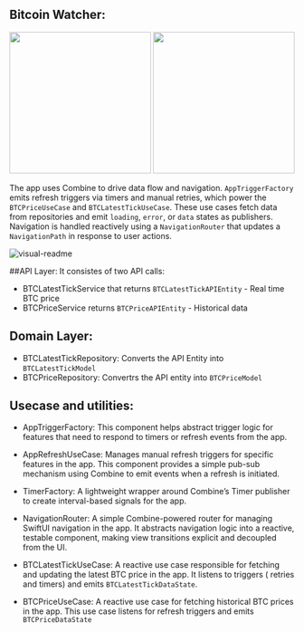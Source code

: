 ## Bitcoin Watcher:

<p align="center">
  <img src="https://github.com/user-attachments/assets/8f80ca50-4601-439f-919d-e8fd53e0d38c" width=250>
  <img src="https://github.com/user-attachments/assets/80d1f75f-4ce4-42fd-98fb-db482145369c" width=250>
</p>

The app uses Combine to drive data flow and navigation. `AppTriggerFactory`
emits refresh triggers via timers and manual retries, which power the
`BTCPriceUseCase` and `BTCLatestTickUseCase`. These use cases fetch data from
repositories and emit `loading`, `error`, or `data` states as publishers.
Navigation is handled reactively using a `NavigationRouter` that updates a
`NavigationPath` in response to user actions.

![visual-readme](https://github.com/user-attachments/assets/d603a016-0c9e-40ef-a638-c3446e9ea365)


##API Layer:
It consistes of two API calls: 
- BTCLatestTickService that returns `BTCLatestTickAPIEntity` - Real time BTC price
- BTCPriceService returns `BTCPriceAPIEntity` - Historical data 

## Domain Layer:
- BTCLatestTickRepository: Converts the API Entity into `BTCLatestTickModel`
- BTCPriceRepository: Convertrs the API entity into `BTCPriceModel`

## Usecase and utilities:
- AppTriggerFactory: This component helps abstract trigger logic for features that need to respond to timers or refresh events from the app.

- AppRefreshUseCase: Manages manual refresh triggers for specific features in the app. This component provides a simple pub-sub mechanism using Combine to emit events when a refresh is initiated.

- TimerFactory: A lightweight wrapper around Combine’s Timer publisher to create interval-based signals for the app.

- NavigationRouter: A simple Combine-powered router for managing SwiftUI navigation in the app. It abstracts navigation logic into a reactive, testable component, making view transitions explicit and decoupled from the UI.

- BTCLatestTickUseCase: A reactive use case responsible for fetching and updating the latest BTC price in the app. It listens to triggers ( retries and timers) and emits `BTCLatestTickDataState`.

- BTCPriceUseCase: A reactive use case for fetching historical BTC prices in the app. This use case listens for refresh triggers and emits `BTCPriceDataState` 

